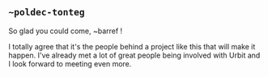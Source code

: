 ## `~poldec-tonteg`
So glad you could come, ~barref !

I totally agree that it's the people behind a project like this that will make it happen. I've already met a lot of great people being involved with Urbit and I look forward to meeting even more.